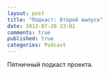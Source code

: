 ```yaml
---
layout: post
title: "Подкаст: Второй выпуск"
date: 2012-07-20 23:01
comments: true
published: true
categories: Podcast
---
```

Пятничный подкаст проекта.

<audio src="{{ root_url }}/podcast/2.mp3" preload="auto" />

Курс Мартина Одерски: [Функциональное программирование в Scala](https://www.coursera.org/course/progfun)
